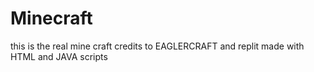 # Minecraft
this is the real mine craft credits to EAGLERCRAFT 
and replit 
made with HTML and JAVA scripts
